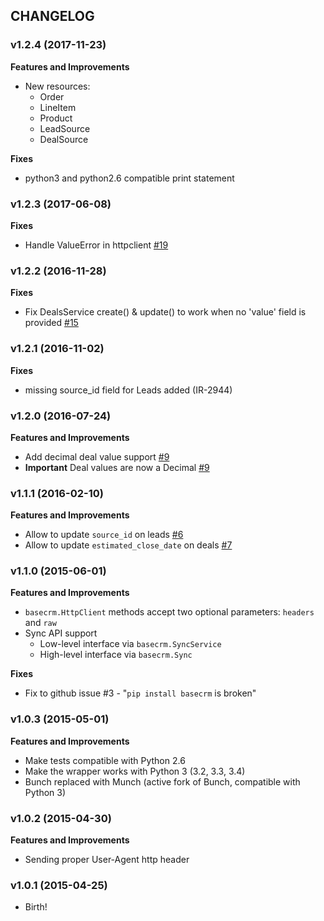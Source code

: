 ## CHANGELOG

### v1.2.4 (2017-11-23)

**Features and Improvements**

* New resources:
    * Order
    * LineItem
    * Product
    * LeadSource
    * DealSource

**Fixes**

* python3 and python2.6 compatible print statement


### v1.2.3 (2017-06-08)

**Fixes**

* Handle ValueError in httpclient [#19](https://github.com/basecrm/basecrm-python/pull/19)

### v1.2.2 (2016-11-28)

**Fixes**

* Fix DealsService create() & update() to work when no 'value' field is provided [#15](https://github.com/basecrm/basecrm-python/pull/15)

### v1.2.1 (2016-11-02)

**Fixes**

* missing source_id field for Leads added (IR-2944)

### v1.2.0 (2016-07-24)

**Features and Improvements**

* Add decimal deal value support [#9](https://github.com/basecrm/basecrm-python/pull/9)
* **Important** Deal values are now a Decimal [#9](https://github.com/basecrm/basecrm-python/pull/9)

### v1.1.1 (2016-02-10)

**Features and Improvements**

* Allow to update `source_id` on leads [#6](https://github.com/basecrm/basecrm-python/pull/6)
* Allow to update `estimated_close_date` on deals [#7](https://github.com/basecrm/basecrm-python/pull/7)

### v1.1.0 (2015-06-01)

**Features and Improvements**

* `basecrm.HttpClient` methods accept two optional parameters: `headers` and `raw`
* Sync API support
  * Low-level interface via `basecrm.SyncService`
  * High-level interface via `basecrm.Sync`

**Fixes**

* Fix to github issue #3 - "`pip install basecrm` is broken"

### v1.0.3 (2015-05-01)

**Features and Improvements**

* Make tests compatible with Python 2.6
* Make the wrapper works with Python 3 (3.2, 3.3, 3.4)
* Bunch replaced with Munch (active fork of Bunch, compatible with Python 3)

### v1.0.2 (2015-04-30)

**Features and Improvements**

* Sending proper User-Agent http header

### v1.0.1 (2015-04-25)

* Birth!
